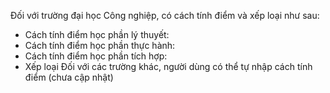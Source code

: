 Đối với trường đại học Công nghiệp, có cách tính điểm và xếp loại như sau:
- Cách tính điểm học phần lý thuyết:
- Cách tính điểm học phần thực hành: 
- Cách tính điểm học phần tích hợp:
- Xếp loại
Đối với các trường khác, người dùng có thể tự nhập cách tính điểm (chưa cập nhật)

